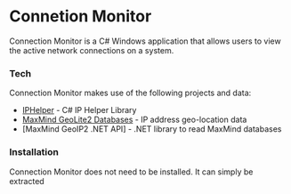 # Connetion Monitor

Connection Monitor is a C# Windows application that allows users to view the active network connections on a system.

### Tech

Connection Monitor makes use of the following projects and data:
* [IPHelper](http://www.codeproject.com/Articles/14423/Getting-the-active-TCP-UDP-connections-using-the-G) - C# IP Helper Library
* [MaxMind GeoLite2 Databases](https://dev.maxmind.com/geoip/geoip2/geolite2/) - IP address geo-location data
* [MaxMind GeoIP2 .NET API] - .NET library to read MaxMind databases


### Installation

Connection Monitor does not need to be installed. It can simply be extracted
